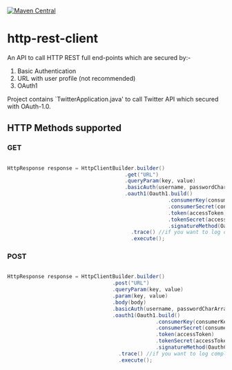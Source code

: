 [![Maven Central](https://img.shields.io/maven-central/v/com.github.vskrahul/http-rest-client.svg?label=Maven%20Central)](https://search.maven.org/search?q=g:%22com.github.vskrahul%22%20AND%20a:%22http-rest-client%22)

# http-rest-client
An API to call HTTP REST full end-points which are secured by:-
1. Basic Authentication
2. URL with user profile (not recommended)
3. OAuth1

Project contains `TwitterApplication.java' to call Twitter API which secured with OAuth-1.0.

## HTTP Methods supported

### GET

```java

HttpResponse response = HttpClientBuilder.builder()
									  .get("URL")
									  .queryParam(key, value)
					                  .basicAuth(username, passwordCharArray) // if secured with basic authentication
					                  .oauth1(Oauth1.build()
													.consumerKey(consumerKey)
													.consumerSecret(consumerSecret)
					                                .token(accessToken)
					                                .tokenSecret(accessTokenSecret)
													.signatureMethod(OauthConstants.HMAC_SHA1)) //if secured with OAuth 1.0
										.trace() //if you want to log complete HTTP Response
										.execute();


```

### POST

```java

HttpResponse response = HttpClientBuilder.builder()
								  .post("URL")
								  .queryParam(key, value)
				                  .param(key, value)
				                  .body(body)
				                  .basicAuth(username, passwordCharArray) // if secured with basic authentication
				                  .oauth1(Oauth1.build()
												.consumerKey(consumerKey)
												.consumerSecret(consumerSecret)
				                                .token(accessToken)
				                                .tokenSecret(accessTokenSecret)
												.signatureMethod(OauthConstants.HMAC_SHA1)) //if secured with OAuth 1.0
									.trace() //if you want to log complete HTTP Response
									.execute();
                  
```